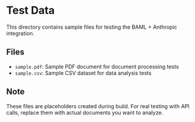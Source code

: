 # Test Data

This directory contains sample files for testing the BAML + Anthropic integration.

## Files

- `sample.pdf`: Sample PDF document for document processing tests
- `sample.csv`: Sample CSV dataset for data analysis tests

## Note

These files are placeholders created during build. For real testing with API calls,
replace them with actual documents you want to analyze.
